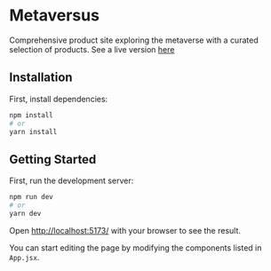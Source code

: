 # Metaversus

Comprehensive product site exploring the metaverse with a curated selection of products.
See a live version [here](https://metaverse-madness.tech)

## Installation

First, install dependencies:

```bash
npm install
# or
yarn install
```

## Getting Started

First, run the development server:

```bash
npm run dev
# or
yarn dev
```

Open [http://localhost:5173/](http://localhost:5173/) with your browser to see the result.

You can start editing the page by modifying the components listed in `App.jsx`.
